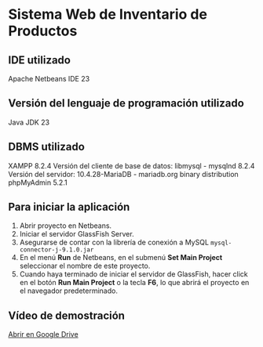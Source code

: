 # Sistema Web de Inventario de Productos
## IDE utilizado
Apache Netbeans IDE 23

## Versión del lenguaje de programación utilizado
Java JDK 23

## DBMS utilizado
XAMPP 8.2.4
Versión del cliente de base de datos: libmysql - mysqlnd 8.2.4
Versión del servidor: 10.4.28-MariaDB - mariadb.org binary distribution
phpMyAdmin 5.2.1

## Para iniciar la aplicación
1. Abrir proyecto en Netbeans.
2. Iniciar el servidor GlassFish Server.
3. Asegurarse de contar con la librería de conexión a MySQL ` mysql-connector-j-9.1.0.jar `
4. En el menú **Run** de Netbeans, en el submenú **Set Main Project** seleccionar el nombre de este proyecto.
5. Cuando haya terminado de iniciar el servidor de GlassFish, hacer click en el botón **Run Main Project** o la tecla **F6**, lo que abrirá el proyecto en el navegador predeterminado.

## Vídeo de demostración
[Abrir en Google Drive](https://drive.google.com/file/d/1TXoWA-nsp2_NyII3ep4BbQi9p8p-V1wC/view?usp=sharing)